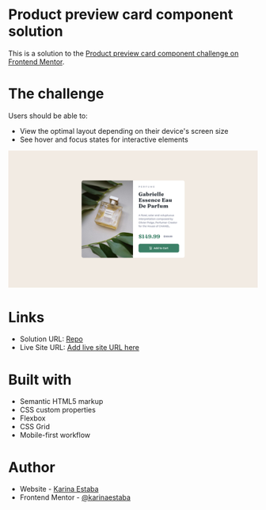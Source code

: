 # Product preview card component solution

This is a solution to the [Product preview card component challenge on Frontend Mentor](https://www.frontendmentor.io/challenges/product-preview-card-component-GO7UmttRfa).

# The challenge

Users should be able to:

- View the optimal layout depending on their device's screen size
- See hover and focus states for interactive elements

![](./screenshot.png)

# Links

- Solution URL: [Repo](https://github.com/karinaestaba/product-preview-card)
- Live Site URL: [Add live site URL here](https://karinaestaba.github.io/product-preview-card)

# Built with

- Semantic HTML5 markup
- CSS custom properties
- Flexbox
- CSS Grid
- Mobile-first workflow

# Author

- Website - [Karina Estaba]()
- Frontend Mentor - [@karinaestaba](https://www.frontendmentor.io/profile/karinaestaba)
